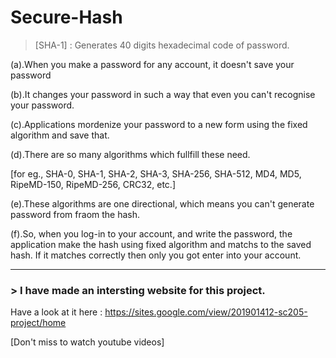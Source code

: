# Secure-Hash


> [SHA-1] : Generates 40 digits hexadecimal code of password.

  (a).When you make a password for any account, it doesn't save your password
  
  (b).It changes your password in such a way that even you can't recognise your password.
  
  (c).Applications mordenize your password to a new form using the fixed algorithm and save that.
  
  (d).There are so many algorithms which fullfill these need.
  
  [for eg., SHA-0, SHA-1, SHA-2, SHA-3, SHA-256, SHA-512, MD4, MD5, RipeMD-150, RipeMD-256, CRC32, etc.]
  
  (e).These algorithms are one directional, which means you can't generate password from fraom the hash.
  
  (f).So, when you log-in to your account, and write the password, the application make the hash using fixed algorithm and matchs to 
      the saved hash. If it matches correctly then only you got enter into your account.
      
---

### > I have made an intersting website for this project.

Have a look at it here : https://sites.google.com/view/201901412-sc205-project/home

[Don't miss to watch youtube videos]
